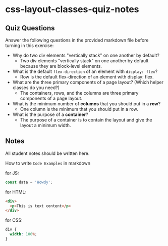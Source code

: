 # css-layout-classes-quiz-notes

## Quiz Questions

Answer the following questions in the provided markdown file before turning in this exercise:

- Why do two div elements "vertically stack" on one another by default?
  - Two div elements "vertically stack" on one another by default because they are block-level elements.
- What is the default `flex-direction` of an element with `display: flex`?
  - Row is the default flex-direction of an element with display: flex.
- What are the three primary components of a page layout? (Which helper classes do you need?)
  - The containers, rows, and the columns are three primary components of a page layout.
- What is the minimum number of **columns** that you should put in a **row**?
  - One column is the minimum that you should put in a row.
- What is the purpose of a **container**?
  - The purpose of a container is to contain the layout and give the layout a minimum width.

## Notes

All student notes should be written here.

How to write `Code Examples` in markdown

for JS:

```javascript
const data = 'Howdy';
```

for HTML:

```html
<div>
  <p>This is text content</p>
</div>
```

for CSS:

```css
div {
  width: 100%;
}
```

